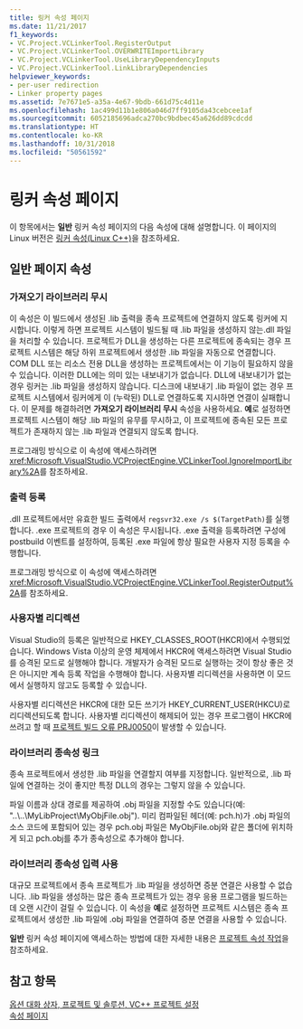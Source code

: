 ```yaml
---
title: 링커 속성 페이지
ms.date: 11/21/2017
f1_keywords:
- VC.Project.VCLinkerTool.RegisterOutput
- VC.Project.VCLinkerTool.OVERWRITEImportLibrary
- VC.Project.VCLinkerTool.UseLibraryDependencyInputs
- VC.Project.VCLinkerTool.LinkLibraryDependencies
helpviewer_keywords:
- per-user redirection
- Linker property pages
ms.assetid: 7e7671e5-a35a-4e67-9bdb-661d75c4d11e
ms.openlocfilehash: 1ac499d11b1e806a046d7ff9105da43cebcee1af
ms.sourcegitcommit: 6052185696adca270bc9bdbec45a626dd89cdcdd
ms.translationtype: HT
ms.contentlocale: ko-KR
ms.lasthandoff: 10/31/2018
ms.locfileid: "50561592"
---
```

# <a name="linker-property-pages"></a>링커 속성 페이지

이 항목에서는 **일반** 링커 속성 페이지의 다음 속성에 대해 설명합니다. 이 페이지의 Linux 버전은 [링커 속성(Linux C++)](../linux/prop-pages/linker-linux.md)을 참조하세요.

## <a name="general-page-properties"></a>일반 페이지 속성

### <a name="ignore-import-library"></a>가져오기 라이브러리 무시

이 속성은 이 빌드에서 생성된 .lib 출력을 종속 프로젝트에 연결하지 않도록 링커에 지시합니다. 이렇게 하면 프로젝트 시스템이 빌드될 때 .lib 파일을 생성하지 않는.dll 파일을 처리할 수 있습니다. 프로젝트가 DLL을 생성하는 다른 프로젝트에 종속되는 경우 프로젝트 시스템은 해당 하위 프로젝트에서 생성한 .lib 파일을 자동으로 연결합니다. COM DLL 또는 리소스 전용 DLL을 생성하는 프로젝트에서는 이 기능이 필요하지 않을 수 있습니다. 이러한 DLL에는 의미 있는 내보내기가 없습니다. DLL에 내보내기가 없는 경우 링커는 .lib 파일을 생성하지 않습니다. 디스크에 내보내기 .lib 파일이 없는 경우 프로젝트 시스템에서 링커에게 이 (누락된) DLL로 연결하도록 지시하면 연결이 실패합니다. 이 문제를 해결하려면 **가져오기 라이브러리 무시** 속성을 사용하세요. **예**로 설정하면 프로젝트 시스템이 해당 .lib 파일의 유무를 무시하고, 이 프로젝트에 종속된 모든 프로젝트가 존재하지 않는 .lib 파일과 연결되지 않도록 합니다.

프로그래밍 방식으로 이 속성에 액세스하려면 <xref:Microsoft.VisualStudio.VCProjectEngine.VCLinkerTool.IgnoreImportLibrary%2A>를 참조하세요.

### <a name="register-output"></a>출력 등록

.dll 프로젝트에서만 유효한 빌드 출력에서 `regsvr32.exe /s $(TargetPath)`를 실행합니다. .exe 프로젝트의 경우 이 속성은 무시됩니다. .exe 출력을 등록하려면 구성에 postbuild 이벤트를 설정하여, 등록된 .exe 파일에 항상 필요한 사용자 지정 등록을 수행합니다.

프로그래밍 방식으로 이 속성에 액세스하려면 <xref:Microsoft.VisualStudio.VCProjectEngine.VCLinkerTool.RegisterOutput%2A>를 참조하세요.

### <a name="per-user-redirection"></a>사용자별 리디렉션

Visual Studio의 등록은 일반적으로 HKEY_CLASSES_ROOT(HKCR)에서 수행되었습니다. Windows Vista 이상의 운영 체제에서 HKCR에 액세스하려면 Visual Studio를 승격된 모드로 실행해야 합니다. 개발자가 승격된 모드로 실행하는 것이 항상 좋은 것은 아니지만 계속 등록 작업을 수행해야 합니다. 사용자별 리디렉션을 사용하면 이 모드에서 실행하지 않고도 등록할 수 있습니다.

사용자별 리디렉션은 HKCR에 대한 모든 쓰기가 HKEY\_CURRENT\_USER(HKCU)로 리디렉션되도록 합니다. 사용자별 리디렉션이 해제되어 있는 경우 프로그램이 HKCR에 쓰려고 할 때 [프로젝트 빌드 오류 PRJ0050](../error-messages/tool-errors/project-build-error-prj0050.md)이 발생할 수 있습니다.

### <a name="link-library-dependencies"></a>라이브러리 종속성 링크

종속 프로젝트에서 생성한 .lib 파일을 연결할지 여부를 지정합니다. 일반적으로, .lib 파일에 연결하는 것이 좋지만 특정 DLL의 경우는 그렇지 않을 수 있습니다.

파일 이름과 상대 경로를 제공하여 .obj 파일을 지정할 수도 있습니다(예: "..\\..\MyLibProject\MyObjFile.obj"). 미리 컴파일된 헤더(예: pch.h)가 .obj 파일의 소스 코드에 포함되어 있는 경우 pch.obj 파일은 MyObjFile.obj와 같은 폴더에 위치하게 되고 pch.obj를 추가 종속성으로 추가해야 합니다.

### <a name="use-library-dependency-inputs"></a>라이브러리 종속성 입력 사용

대규모 프로젝트에서 종속 프로젝트가 .lib 파일을 생성하면 증분 연결은 사용할 수 없습니다. .lib 파일을 생성하는 많은 종속 프로젝트가 있는 경우 응용 프로그램을 빌드하는 데 오랜 시간이 걸릴 수 있습니다. 이 속성을 **예**로 설정하면 프로젝트 시스템은 종속 프로젝트에서 생성한 .lib 파일에 .obj 파일을 연결하여 증분 연결을 사용할 수 있습니다.

**일반** 링커 속성 페이지에 액세스하는 방법에 대한 자세한 내용은 [프로젝트 속성 작업](../ide/working-with-project-properties.md)을 참조하세요.

## <a name="see-also"></a>참고 항목

[옵션 대화 상자, 프로젝트 및 솔루션, VC++ 프로젝트 설정](/visualstudio/ide/reference/vcpp-project-settings-projects-and-solutions-options-dialog-box)<br>
[속성 페이지](../ide/property-pages-visual-cpp.md)
